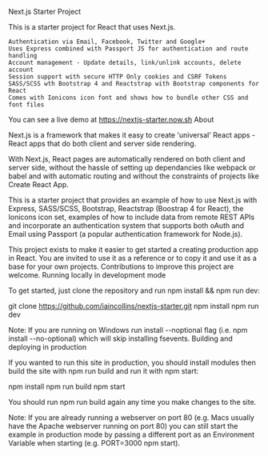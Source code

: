 Next.js Starter Project

This is a starter project for React that uses Next.js.

    Authentication via Email, Facebook, Twitter and Google+
    Uses Express combined with Passport JS for authentication and route handling
    Account management - Update details, link/unlink accounts, delete account
    Session support with secure HTTP Only cookies and CSRF Tokens
    SASS/SCSS wth Bootstrap 4 and Reactstrap with Bootstrap components for React
    Comes with Ionicons icon font and shows how to bundle other CSS and font files

You can see a live demo at https://nextjs-starter.now.sh
About

Next.js is a framework that makes it easy to create 'universal' React apps - React apps that do both client and server side rendering.

With Next.js, React pages are automatically rendered on both client and server side, without the hassle of setting up dependancies like webpack or babel and with automatic routing and without the constraints of projects like Create React App.

This is a starter project that provides an example of how to use Next.js with Express, SASS/SCSS, Bootstrap, Reactstrap (Boostrap 4 for React), the Ionicons icon set, examples of how to include data from remote REST APIs and incorporate an authentication system that supports both oAuth and Email using Passport (a popular authentication framework for Node.js).

This project exists to make it easier to get started a creating production app in React. You are invited to use it as a reference or to copy it and use it as a base for your own projects. Contributions to improve this project are welcome.
Running locally in development mode

To get started, just clone the repository and run npm install && npm run dev:

git clone https://github.com/iaincollins/nextjs-starter.git
npm install
npm run dev

Note: If you are running on Windows run install --noptional flag (i.e. npm install --no-optional) which will skip installing fsevents.
Building and deploying in production

If you wanted to run this site in production, you should install modules then build the site with npm run build and run it with npm start:

npm install
npm run build
npm start

You should run npm run build again any time you make changes to the site.

Note: If you are already running a webserver on port 80 (e.g. Macs usually have the Apache webserver running on port 80) you can still start the example in production mode by passing a different port as an Environment Variable when starting (e.g. PORT=3000 npm start).
